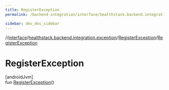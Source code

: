 ```yaml
---
title: RegisterException
permalink: /backend-integration/interface/healthstack.backend.integration.exception/-register-exception/-register-exception.html

sidebar: dev_doc_sidebar
---
```

//[interface](../../../index.html)/[healthstack.backend.integration.exception](../index.html)/[RegisterException](index.html)/[RegisterException](-register-exception.html)



# RegisterException



[androidJvm]\
fun [RegisterException](-register-exception.html)()




